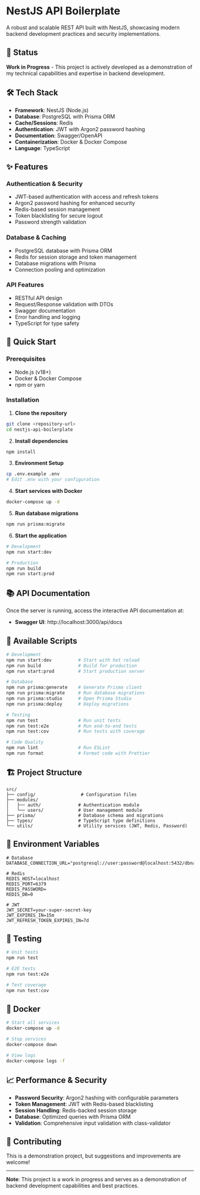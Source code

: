 # NestJS API Boilerplate

A robust and scalable REST API built with NestJS, showcasing modern backend development practices and security implementations.

## 🚧 Status

**Work in Progress** - This project is actively developed as a demonstration of my technical capabilities and expertise in backend development.

## 🛠️ Tech Stack

- **Framework**: NestJS (Node.js)
- **Database**: PostgreSQL with Prisma ORM
- **Cache/Sessions**: Redis
- **Authentication**: JWT with Argon2 password hashing
- **Documentation**: Swagger/OpenAPI
- **Containerization**: Docker & Docker Compose
- **Language**: TypeScript

## ✨ Features

### Authentication & Security
- JWT-based authentication with access and refresh tokens
- Argon2 password hashing for enhanced security
- Redis-based session management
- Token blacklisting for secure logout
- Password strength validation

### Database & Caching
- PostgreSQL database with Prisma ORM
- Redis for session storage and token management
- Database migrations with Prisma
- Connection pooling and optimization

### API Features
- RESTful API design
- Request/Response validation with DTOs
- Swagger documentation
- Error handling and logging
- TypeScript for type safety

## 🚀 Quick Start

### Prerequisites
- Node.js (v18+)
- Docker & Docker Compose
- npm or yarn

### Installation

1. **Clone the repository**
```bash
git clone <repository-url>
cd nestjs-api-boilerplate
```

2. **Install dependencies**
```bash
npm install
```

3. **Environment Setup**
```bash
cp .env.example .env
# Edit .env with your configuration
```

4. **Start services with Docker**
```bash
docker-compose up -d
```

5. **Run database migrations**
```bash
npm run prisma:migrate
```

6. **Start the application**
```bash
# Development
npm run start:dev

# Production
npm run build
npm run start:prod
```

## 📚 API Documentation

Once the server is running, access the interactive API documentation at:
- **Swagger UI**: http://localhost:3000/api/docs

## 🔧 Available Scripts

```bash
# Development
npm run start:dev          # Start with hot reload
npm run build              # Build for production
npm run start:prod         # Start production server

# Database
npm run prisma:generate    # Generate Prisma client
npm run prisma:migrate     # Run database migrations
npm run prisma:studio      # Open Prisma Studio
npm run prisma:deploy      # Deploy migrations

# Testing
npm run test               # Run unit tests
npm run test:e2e           # Run end-to-end tests
npm run test:cov           # Run tests with coverage

# Code Quality
npm run lint               # Run ESLint
npm run format             # Format code with Prettier
```

## 🏗️ Project Structure

```
src/
├── config/                 # Configuration files
├── modules/
│   ├── auth/              # Authentication module
│   └── users/             # User management module
├── prisma/                # Database schema and migrations
├── types/                 # TypeScript type definitions
└── utils/                 # Utility services (JWT, Redis, Password)
```

## 🔐 Environment Variables

```env
# Database
DATABASE_CONNECTION_URL="postgresql://user:password@localhost:5432/dbname"

# Redis
REDIS_HOST=localhost
REDIS_PORT=6379
REDIS_PASSWORD=
REDIS_DB=0

# JWT
JWT_SECRET=your-super-secret-key
JWT_EXPIRES_IN=15m
JWT_REFRESH_TOKEN_EXPIRES_IN=7d
```

## 🧪 Testing

```bash
# Unit tests
npm run test

# E2E tests
npm run test:e2e

# Test coverage
npm run test:cov
```

## 🐳 Docker

```bash
# Start all services
docker-compose up -d

# Stop services
docker-compose down

# View logs
docker-compose logs -f
```

## 📈 Performance & Security

- **Password Security**: Argon2 hashing with configurable parameters
- **Token Management**: JWT with Redis-based blacklisting
- **Session Handling**: Redis-backed session storage
- **Database**: Optimized queries with Prisma ORM
- **Validation**: Comprehensive input validation with class-validator

## 🤝 Contributing

This is a demonstration project, but suggestions and improvements are welcome!

---

**Note**: This project is a work in progress and serves as a demonstration of backend development capabilities and best practices.